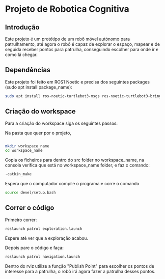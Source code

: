 # Projeto de Robotica Cognitiva

## Introdução

Este projeto é um protótipo de um robô móvel autónomo para patrulhamento, até agora o robô é capaz de explorar o espaço, mapear e de seguida receber pontos para patrulha, conseguindo escolher para onde ir e como lá chegar.

## Dependências

Este projeto foi feito em ROS1 Noetic e precisa dos seguintes packages (sudo apt install package_name):

```bash
sudo apt install ros-noetic-turtlebot3-msgs ros-noetic-turtlebot3-bringup ros-noetic-turtlebot3-slam ros-noetic-turtlebot3-navigation ros-noetic-joint-state-publisher-gui ros-noetic-navigation ros-noetic-gmapping ros-noetic-explore-lite
```

## Criação do workspace

Para a criação do workspace siga os seguintes passos:

Na pasta que quer por o projeto,

```bash

mkdir workspace_name
cd workspace_name

```

Copia os ficheiros para dentro do src folder no workspace_name, na consola verifica que está no workspace_name folder, e faz o comando:

```bash
-catkin_make
```

Espera que o computador compile o programa e corre o comando

```bash
source devel/setup.bash
```

## Correr o código

Primeiro correr:

```bash
roslaunch patrol exploration.launch
```

Espere até ver que a exploração acabou.

Depois pare o código e faça:

```bash
roslaunch patrol navigation.launch
```

Dentro do rviz utilize a função "Publish Point" para escolher os pontos de interesse para a patrulha, o robô irá agora fazer a patrulha desses pontos.

